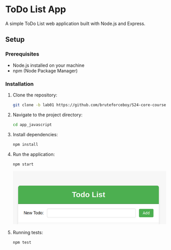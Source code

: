 # ToDo List App

A simple ToDo List web application built with Node.js and Express.

## Setup

### Prerequisites

- Node.js installed on your machine
- npm (Node Package Manager)

### Installation

1. Clone the repository:

   ```bash
   git clone -b lab01 https://github.com/bruteforceboy/S24-core-course-labs/
2. Navigate to the project directory:
   ```bash 
   cd app_javascript
3. Install dependencies:
   ```bash 
   npm install 
4. Run the application: 
   ```bash 
   npm start 
   ```
   ![alt text](image.png)
5. Running tests: 
   ```bash
   npm test 